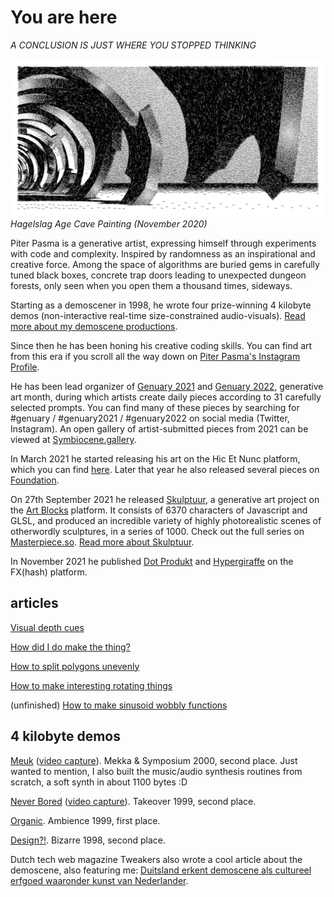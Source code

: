 # You are here
*A CONCLUSION IS JUST WHERE YOU STOPPED THINKING*

![Hagelslag Age Cave Painting (November 2020)](img/dingo1-2020-11-17-12-36-54-s.jpg)
*Hagelslag Age Cave Painting (November 2020)*

Piter Pasma is a generative artist, expressing himself through experiments with code and complexity. Inspired by randomness as an inspirational and creative force. Among the space of algorithms are buried gems in carefully tuned black boxes, concrete trap doors leading to unexpected dungeon forests, only seen when you open them a thousand times, sideways. 

Starting as a demoscener in 1998, he wrote four prize-winning 4 kilobyte demos (non-interactive real-time size-constrained audio-visuals). [Read more about my demoscene productions](demoscene).

Since then he has been honing his creative coding skills. You can find art from this era if you scroll all the way down on [Piter Pasma's Instagram Profile](https://www.instagram.com/piterpasma/).

He has been lead organizer of [Genuary 2021](https://genuary2021.github.io/) and [Genuary 2022](https://genuary.art), generative art month, during which artists create daily pieces according to 31 carefully selected prompts. You can find many of these pieces by searching for #genuary / #genuary2021 / #genuary2022 on social media (Twitter, Instagram). An open gallery of artist-submitted pieces from 2021 can be viewed at [Symbiocene.gallery](https://www.symbiocene.gallery/genuary2021).

In March 2021 he started releasing his art on the Hic Et Nunc platform, which you can find [here](https://objkt.com/profile/tz1Kw8cEFuNLj21e5b42NBn1ANW7hupmbDbo/created?fa2=KT1RJ6PbjHpwc3M5rw5s2Nbmefwbuwbdxton). Later that year he also released several pieces on [Foundation](https://foundation.app/@piterpasma?tab=created).

On 27th September 2021 he released [Skulptuur](skulptuur), a generative art project on the [Art Blocks](https://artblocks.io) platform. It consists of 6370 characters of Javascript and GLSL, and produced an incredible variety of highly photorealistic scenes of otherwordly sculptures, in a series of 1000. Check out the full series on [Masterpiece.so](https://masterpiece.so/artwork/302948-skulptuur). [Read more about Skulptuur](skulptuur).

In November 2021 he published [Dot Produkt](https://www.fxhash.xyz/generative/549) and [Hypergiraffe](https://www.fxhash.xyz/generative/1291) on the FX(hash) platform.

## articles

[Visual depth cues](articles/depth-cues)

[How did I do make the thing?](articles/oppy1)

[How to split polygons unevenly](articles/polysub)

[How to make interesting rotating things](articles/rotating)

(unfinished) [How to make sinusoid wobbly functions](articles/wobbly)

## 4 kilobyte demos

[Meuk](http://www.pouet.net/prod.php?which=343) ([video capture](https://vimeo.com/207039658)). Mekka & Symposium 2000, second place. Just wanted to mention, I also built the music/audio synthesis routines from scratch, a soft synth in about 1100 bytes :D

[Never Bored](http://www.pouet.net/prod.php?which=291) ([video capture](https://www.youtube.com/watch?v=gv-gHBz4hgw)). Takeover 1999, second place.

[Organic](http://www.pouet.net/prod.php?which=332). Ambience 1999, first place.

[Design?!](http://www.pouet.net/prod.php?which=333). Bizarre 1998, second place.

Dutch tech web magazine Tweakers also wrote a cool article about the demoscene, also featuring me: [Duitsland erkent demoscene als cultureel erfgoed waaronder kunst van Nederlander](https://tweakers.net/geek/179762/duitsland-erkent-demoscene-als-cultureel-erfgoed-waaronder-kunst-van-nederlander.html).


